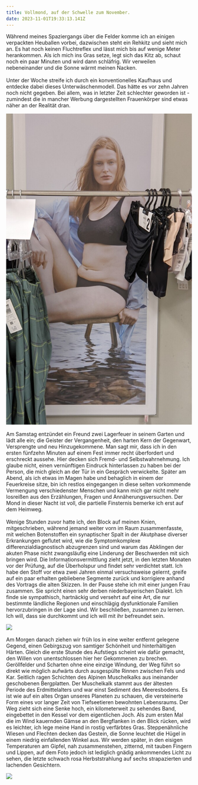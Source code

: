 ```yaml
---
title: Vollmond, auf der Schwelle zum November.
date: 2023-11-01T19:33:13.141Z
---
```

Während meines Spaziergangs über die Felder komme ich an einigen verpackten Heuballen vorbei, dazwischen steht ein Rehkitz und sieht mich an. Es hat noch keinen Fluchtreflex und lässt mich bis auf wenige Meter herankommen. Als ich mich ins Gras setze, legt sich das Kitz ab, schaut noch ein paar Minuten und wird dann schläfrig. Wir verweilen nebeneinander und die Sonne wärmt meinen Nacken.\
\
Unter der Woche streife ich durch ein konventionelles Kaufhaus und entdecke dabei dieses Unterwäschenmodell. Das hätte es vor zehn Jahren noch nicht gegeben. Bei allem, was in letzter Zeit schlechter geworden ist - zumindest die in mancher Werbung dargestellten Frauenkörper sind etwas näher an der Realität dran.

![](/uploads/bauch.jpg)

Am Samstag entzündet ein Freund zwei Lagerfeuer in seinem Garten und lädt alle ein; die Geister der Vergangenheit, den harten Kern der Gegenwart, Versprengte und neu Hinzugekommene. Man sagt mir, dass ich in den ersten fünfzehn Minuten auf einem Fest immer recht überfordert und erschreckt aussehe. Hier decken sich Fremd- und Selbstwahrnehmung. Ich glaube nicht, einen vernünftigen Eindruck hinterlassen zu haben bei der Person, die mich gleich an der Tür in ein Gespräch verwickelte. Später am Abend, als ich etwas im Magen habe und behaglich in einem der Feuerkreise sitze, bin ich restlos eingegangen in diese selten vorkommende Vermengung verschiedenster Menschen und kann mich gar nicht mehr losreißen aus den Erzählungen, Fragen und Annäherungsversuchen. Der Mond in dieser Nacht ist voll, die partielle Finsternis bemerke ich erst auf dem Heimweg.\
\
Wenige Stunden zuvor hatte ich, den Block auf meinen Knien, mitgeschrieben, während jemand weiter vorn im Raum zusammenfasste, mit welchen Botenstoffen ein synaptischer Spalt in der Akutphase diverser Erkrankungen geflutet wird, wie die Symptomkomplexe differenzialdiagnostisch abzugrenzen sind und warum das Abklingen der akuten Phase nicht zwangsläufig eine Linderung der Beschwerden mit sich bringen wird. Die Informationsvermittlung zieht jetzt, in den letzten Monaten vor der Prüfung, auf die Überholspur und findet sehr verdichtet statt. Ich habe den Stoff vor etwa zwei Jahren einmal versuchsweise gelernt, greife auf ein paar erhalten gebliebene Segmente zurück und korrigiere anhand des Vortrags die alten Skizzen. In der Pause stehe ich mit einer jungen Frau zusammen. Sie spricht einen sehr derben niederbayerischen Dialekt. Ich finde sie sympathisch, hartnäckig und versehrt auf eine Art, die nur bestimmte ländliche Regionen und einschlägig dysfunktionale Familien hervorzubringen in der Lage sind. Wir beschließen, zusammen zu lernen. Ich will, dass sie durchkommt und ich will mit ihr befreundet sein.

![](/uploads/rohan_2.jpg)

Am Morgen danach ziehen wir früh los in eine weiter entfernt gelegene Gegend, einen Gebirgszug von samtiger Schönheit und hinterhältigen Härten. Gleich die erste Stunde des Aufstiegs scheint wie dafür gemacht, den Willen von unentschlossen hier her Gekommenen zu brechen. Geröllfelder und Scharten ohne eine einzige Windung, der Weg führt so direkt wie möglich aufwärts durch ausgespülte Rinnen zwischen Fels und Kar. Seitlich ragen Schichten des Alpinen Muschelkalks aus ineinander geschobenen Bergplatten. Der Muschelkalk stammt aus der ältesten Periode des Erdmittelalters und war einst Sediment des Meeresbodens. Es ist wie auf ein altes Organ unseres Planeten zu schauen, die versteinerte Form eines vor langer Zeit von Tiefseetieren bewohnten Lebensraums. Der Weg zieht sich eine Senke hoch, ein kilometerweit zu sehendes Band, eingebettet in den Kessel vor dem eigentlichen Joch. Als zum ersten Mal die im Wind kauernden Gämse an den Bergflanken in den Blick rücken, wird es leichter, ich lege meine Hand in rostig verfärbtes Gras. Steppenähnliche Wiesen und Flechten decken das Gestein, die Sonne leuchtet die Hügel in einem niedrig einfallenden Winkel aus. Wir werden später, in den eisigen Temperaturen am Gipfel, nah zusammenstehen, zitternd, mit tauben Fingern und Lippen, auf dem Foto jedoch ist lediglich gnädig ankommendes Licht zu sehen, die letzte schwach rosa Herbststrahlung auf sechs strapazierten und lachenden Gesichtern.

![](/uploads/rohan_1.jpg)

![]()